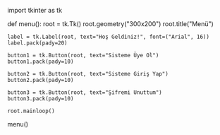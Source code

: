 import tkinter as tk

def menu():
    root = tk.Tk()
    root.geometry("300x200")
    root.title("Menü")

    label = tk.Label(root, text="Hoş Geldiniz!", font=("Arial", 16))
    label.pack(pady=20)

    button1 = tk.Button(root, text="Sisteme Üye Ol")
    button1.pack(pady=10)

    button2 = tk.Button(root, text="Sisteme Giriş Yap")
    button2.pack(pady=10)

    button3 = tk.Button(root, text="Şifremi Unuttum")
    button3.pack(pady=10)

    root.mainloop()

menu()

